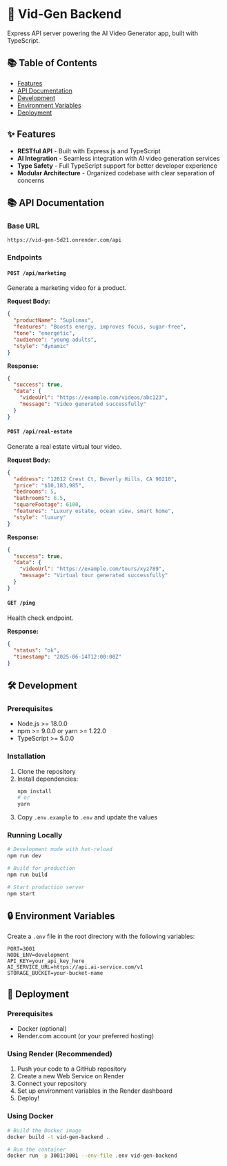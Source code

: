 # 🚀 Vid-Gen Backend

Express API server powering the AI Video Generator app, built with TypeScript.

## 📚 Table of Contents

- [Features](#-features)
- [API Documentation](#-api-documentation)
- [Development](#-development)
- [Environment Variables](#-environment-variables)
- [Deployment](#-deployment)

## ✨ Features

- **RESTful API** - Built with Express.js and TypeScript
- **AI Integration** - Seamless integration with AI video generation services
- **Type Safety** - Full TypeScript support for better developer experience
- **Modular Architecture** - Organized codebase with clear separation of concerns

## 📚 API Documentation

### Base URL

```
https://vid-gen-5d21.onrender.com/api
```

### Endpoints

#### `POST /api/marketing`

Generate a marketing video for a product.

**Request Body:**

```json
{
  "productName": "Suplimax",
  "features": "Boosts energy, improves focus, sugar-free",
  "tone": "energetic",
  "audience": "young adults",
  "style": "dynamic"
}
```

**Response:**

```json
{
  "success": true,
  "data": {
    "videoUrl": "https://example.com/videos/abc123",
    "message": "Video generated successfully"
  }
}
```

#### `POST /api/real-estate`

Generate a real estate virtual tour video.

**Request Body:**

```json
{
  "address": "12012 Crest Ct, Beverly Hills, CA 90210",
  "price": "$10,183,985",
  "bedrooms": 5,
  "bathrooms": 6.5,
  "squareFootage": 6100,
  "features": "Luxury estate, ocean view, smart home",
  "style": "luxury"
}
```

**Response:**

```json
{
  "success": true,
  "data": {
    "videoUrl": "https://example.com/tours/xyz789",
    "message": "Virtual tour generated successfully"
  }
}
```

#### `GET /ping`

Health check endpoint.

**Response:**

```json
{
  "status": "ok",
  "timestamp": "2025-06-14T12:00:00Z"
}
```

## 🛠️ Development

### Prerequisites

- Node.js >= 18.0.0
- npm >= 9.0.0 or yarn >= 1.22.0
- TypeScript >= 5.0.0

### Installation

1. Clone the repository
2. Install dependencies:
   ```bash
   npm install
   # or
   yarn
   ```
3. Copy `.env.example` to `.env` and update the values

### Running Locally

```bash
# Development mode with hot-reload
npm run dev

# Build for production
npm run build

# Start production server
npm start
```

## 🔒 Environment Variables

Create a `.env` file in the root directory with the following variables:

```env
PORT=3001
NODE_ENV=development
API_KEY=your_api_key_here
AI_SERVICE_URL=https://api.ai-service.com/v1
STORAGE_BUCKET=your-bucket-name
```

## 🚀 Deployment

### Prerequisites

- Docker (optional)
- Render.com account (or your preferred hosting)

### Using Render (Recommended)

1. Push your code to a GitHub repository
2. Create a new Web Service on Render
3. Connect your repository
4. Set up environment variables in the Render dashboard
5. Deploy!

### Using Docker

```bash
# Build the Docker image
docker build -t vid-gen-backend .

# Run the container
docker run -p 3001:3001 --env-file .env vid-gen-backend
```
